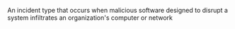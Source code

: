 An incident type that occurs when malicious software designed to disrupt a system infiltrates an organization's computer or network